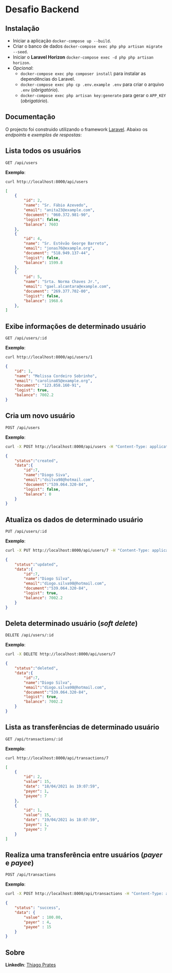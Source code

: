 # Desafio Backend

## Instalação

* Iniciar a aplicação `docker-compose up --build`.
* Criar o banco de dados `docker-compose exec php php artisan migrate --seed`.
* Iniciar o __Laravel Horizon__ `docker-compose exec -d php php artisan horizon`.
* _Opcional_:
  * `docker-compose exec php composer install` para instalar as dependências do Laravel.
  * `docker-compose exec php cp .env.example .env` para criar o arquivo `.env` (_obrigatório_).
  * `docker-compose exec php artisan key:generate` para gerar o `APP_KEY` (_obrigatório_).

## Documentação

O projecto foi construido utilizando o framework [Laravel](http://www.laravel.com). Abaixo os _endpoints_ e _exemplos de respostas_:

## Lista todos os usuários

```http
GET /api/users
```

__Exemplo__:

```bash
curl http://localhost:8000/api/users
```

```json
[
    {
        "id": 2,
        "name": "Sr. Fábio Azevedo",
        "email": "anita23@example.com",
        "document": "060.372.981-90",
        "logist": false,
        "balance": 7603
    },
    {
        "id": 4,
        "name": "Sr. Estêvão George Barreto",
        "email": "jonas76@example.org",
        "document": "518.949.137-44",
        "logist": false,
        "balance": 1599.8
    },
    {
        "id": 5,
        "name": "Srta. Norma Chaves Jr.",
        "email": "gael.alcantara@example.com",
        "document": "269.377.702-00",
        "logist": false,
        "balance": 1968.6
    },
]
```

## Exibe informações de determinado usuário

```http
GET /api/users/:id
```

__Exemplo__:

```bash
curl http://localhost:8000/api/users/1
```

```json
{
    "id": 1,
    "name": "Melissa Cordeiro Sobrinho",
    "email": "carolina85@example.org",
    "document": "123.858.160-91",
    "logist": true,
    "balance": 7002.2
}
```

## Cria um novo usuário

```http
POST /api/users
```

__Exemplo__:

```bash
curl -X POST http://localhost:8000/api/users -H "Content-Type: application/json" -d '{"name":"Diogo Siva","email":"dsilva98@hotmail.com","document":"539.064.320-84","password":"secret"}'
```

```json
{
    "status":"created",
    "data":{
        "id":7,
        "name":"Diogo Siva",
        "email":"dsilva98@hotmail.com",
        "document":"539.064.320-84",
        "logist": false,
        "balance": 0
    }
}
```

## Atualiza os dados de determinado usuário

```http
PUT /api/users/:id
```

__Exemplo__:

```bash
curl -X PUT http://localhost:8000/api/users/7 -H "Content-Type: application/json" -d '{"name":"Diogo Silva"}'
```

```json
{
    "status":"updated",
    "data":{
        "id":7,
        "name":"Diogo Silva",
        "email":"diogo.silva98@hotmail.com",
        "document":"539.064.320-84",
        "logist": true,
        "balance": 7002.2
    }
}
```

## Deleta determinado usuário (_soft delete_)

```http
DELETE /api/users/:id
```

__Exemplo__:

```bash
curl -X DELETE http://localhost:8000/api/users/7
```

```json
{
    "status":"deleted",
    "data":{
        "id":7,
        "name":"Diogo Silva",
        "email":"diogo.silva98@hotmail.com",
        "document":"539.064.320-84",
        "logist": true,
        "balance": 7002.2
    }
}
```

## Lista as transferências de determinado usuário

```http
GET /api/transactions/:id
```

__Exemplo__:

```bash
curl http://localhost:8000/api/transactions/7
```

```json
[
    {
        "id": 2,
        "value": 15,
        "date": "18/04/2021 às 19:07:59",
        "payer": 1,
        "payee": 7
    },
    {
        "id": 1,
        "value": 15,
        "date": "19/04/2021 às 18:07:59",
        "payer": 1,
        "payee": 7
    }
]
```

## Realiza uma transferência entre usuários (_payer_ e _payee_)

```http
POST /api/transactions
```

__Exemplo__:

```bash
curl -X POST http://localhost:8000/api/transactions -H "Content-Type: application/json" -d '{"value":100.0,"payee":4,"payer":15}'
```

```json
{
    "status": "success",
    "data": {
        "value" : 100.00,
        "payer" : 4,
        "payee" : 15
    }
}
```

## Sobre

__LinkedIn__: [Thiago Prates](https://www.linkedin.com/in/tsprates/)
